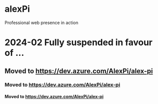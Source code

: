 # alexPi
Professional web presence in action

# 2024-02 Fully suspended in favour of ...
## Moved to https://dev.azure.com/AlexPi/alex-pi
### Moved to https://dev.azure.com/AlexPi/alex-pi
#### Moved to https://dev.azure.com/AlexPi/alex-pi